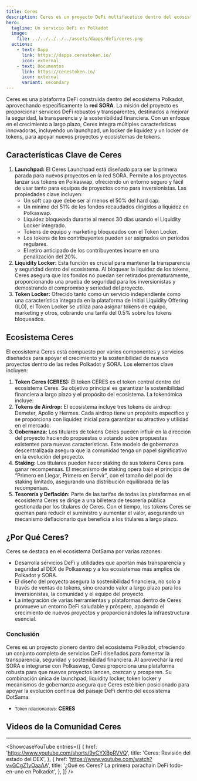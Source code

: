 ```yaml
---
title: Ceres
description: Ceres es un proyecto DeFi multifacético dentro del ecosistema Polkadot, destinado a proporcionar soluciones financieras sostenibles y transparentes.
hero:
  tagline: Un servicio DeFi en Polkadot
  image: 
    file: ../../../../../assets/dapps/defi/ceres.png
  actions:
    - text: Dapp
      link: https://dapps.cerestoken.io/
      icon: external
    - text: Documentos
      link: https://cerestoken.io/
      icon: external
      variant: secondary
---
```


Ceres es una plataforma DeFi construida dentro del ecosistema Polkadot, aprovechando específicamente la **red SORA**. La misión del proyecto es proporcionar servicios DeFi robustos y transparentes, destinados a mejorar la seguridad, la transparencia y la sostenibilidad financiera. Con un enfoque en el crecimiento a largo plazo, Ceres integra múltiples características innovadoras, incluyendo un launchpad, un locker de liquidez y un locker de tokens, para apoyar nuevos proyectos y ecosistemas de tokens.

## Características Clave de Ceres
1. **Launchpad:** El Ceres Launchpad está diseñado para ser la primera parada para nuevos proyectos en la red SORA. Permite a los proyectos lanzar sus tokens en Polkaswap, ofreciendo un entorno seguro y fácil de usar tanto para equipos de proyectos como para inversionistas. Las propiedades clave incluyen:
   - Un soft cap que debe ser al menos el 50% del hard cap.
   - Un mínimo del 51% de los fondos recaudados dirigidos a liquidez en Polkaswap.
   - Liquidez bloqueada durante al menos 30 días usando el Liquidity Locker integrado.
   - Tokens de equipo y marketing bloqueados con el Token Locker.
   - Los tokens de los contribuyentes pueden ser asignados en períodos regulares.
   - El retiro anticipado de los contribuyentes incurre en una penalización del 20%.
2. **Liquidity Locker:** Esta función es crucial para mantener la transparencia y seguridad dentro del ecosistema. Al bloquear la liquidez de los tokens, Ceres asegura que los fondos no puedan ser retirados prematuramente, proporcionando una prueba de seguridad para los inversionistas y demostrando el compromiso y seriedad del proyecto.
3. **Token Locker:** Ofrecido tanto como un servicio independiente como una característica integrada en la plataforma de Initial Liquidity Offering (ILO), el Token Locker se utiliza para asignar tokens de equipo, marketing y otros, cobrando una tarifa del 0.5% sobre los tokens bloqueados.

## Ecosistema Ceres
El ecosistema Ceres está compuesto por varios componentes y servicios diseñados para apoyar el crecimiento y la sostenibilidad de nuevos proyectos dentro de las redes Polkadot y SORA. Los elementos clave incluyen:

1. **Token Ceres (CERES):** El token CERES es el token central dentro del ecosistema Ceres. Su objetivo principal es garantizar la sostenibilidad financiera a largo plazo y el propósito del ecosistema. La tokenómica incluye:
2. **Tokens de Airdrop:** El ecosistema incluye tres tokens de airdrop: Demeter, Apollo y Hermes. Cada airdrop tiene un propósito específico y se proporciona con liquidez inicial para garantizar su atractivo y utilidad en el mercado.
3. **Gobernanza:** Los titulares de tokens Ceres pueden influir en la dirección del proyecto haciendo propuestas o votando sobre propuestas existentes para nuevas características. Este modelo de gobernanza descentralizada asegura que la comunidad tenga un papel significativo en la evolución del proyecto.
4. **Staking:** Los titulares pueden hacer staking de sus tokens Ceres para ganar recompensas. El mecanismo de staking opera bajo el principio de “Primero en Llegar, Primero en Servir”, con el tamaño del pool de staking limitado, asegurando una distribución equilibrada de las recompensas.
5. **Tesorería y Deflación:** Parte de las tarifas de todas las plataformas en el ecosistema Ceres se dirige a una billetera de tesorería pública gestionada por los titulares de Ceres. Con el tiempo, los tokens Ceres se queman para reducir el suministro y aumentar el valor, asegurando un mecanismo deflacionario que beneficia a los titulares a largo plazo.

## ¿Por Qué Ceres?
Ceres se destaca en el ecosistema DotSama por varias razones:
- Desarrolla servicios DeFi y utilidades que aportan más transparencia y seguridad al DEX de Polkaswap y a los ecosistemas más amplios de Polkadot y SORA.
- El diseño del proyecto asegura la sostenibilidad financiera, no solo a través de ventas de tokens, sino creando valor a largo plazo para los inversionistas, la comunidad y el equipo del proyecto.
- La integración de varias herramientas y plataformas dentro de Ceres promueve un entorno DeFi saludable y próspero, apoyando el crecimiento de nuevos proyectos y proporcionándoles la infraestructura esencial.

### **Conclusión**
Ceres es un proyecto pionero dentro del ecosistema Polkadot, ofreciendo un conjunto completo de servicios DeFi diseñados para fomentar la transparencia, seguridad y sostenibilidad financiera. Al aprovechar la red SORA e integrarse con Polkaswap, Ceres proporciona una plataforma robusta para que nuevos proyectos lancen, crezcan y prosperen. Su combinación única de launchpad, liquidity locker, token locker y mecanismos de gobernanza asegura que Ceres esté bien posicionado para apoyar la evolución continua del paisaje DeFi dentro del ecosistema DotSama.

- <small>Token relacionado/s:</small> **CERES**

## Videos de la Comunidad Ceres
------------
<ShowcaseYouTube
  entries={[
    {
      href: 'https://www.youtube.com/shorts/9yCYXBpRVVQ',
      title: 'Ceres: Revisión del estado del DEX',
    },
       {
      href: 'https://www.youtube.com/watch?v=GCgZ1yOaaAA',
      title: '¿Qué es Ceres? La primera parachain DeFi todo-en-uno en Polkadot',
    },
  ]} />
